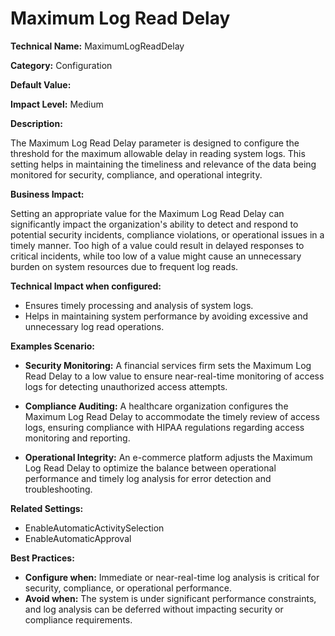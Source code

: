 # Maximum Log Read Delay

**Technical Name:** MaximumLogReadDelay

**Category:** Configuration

**Default Value:**

**Impact Level:** Medium

**Description:**

The Maximum Log Read Delay parameter is designed to configure the threshold for the maximum allowable delay in reading system logs. This setting helps in maintaining the timeliness and relevance of the data being monitored for security, compliance, and operational integrity.

**Business Impact:**

Setting an appropriate value for the Maximum Log Read Delay can significantly impact the organization's ability to detect and respond to potential security incidents, compliance violations, or operational issues in a timely manner. Too high of a value could result in delayed responses to critical incidents, while too low of a value might cause an unnecessary burden on system resources due to frequent log reads.

**Technical Impact when configured:**

- Ensures timely processing and analysis of system logs.
- Helps in maintaining system performance by avoiding excessive and unnecessary log read operations.

**Examples Scenario:**

- **Security Monitoring:** A financial services firm sets the Maximum Log Read Delay to a low value to ensure near-real-time monitoring of access logs for detecting unauthorized access attempts.
  
- **Compliance Auditing:** A healthcare organization configures the Maximum Log Read Delay to accommodate the timely review of access logs, ensuring compliance with HIPAA regulations regarding access monitoring and reporting.
  
- **Operational Integrity:** An e-commerce platform adjusts the Maximum Log Read Delay to optimize the balance between operational performance and timely log analysis for error detection and troubleshooting.

**Related Settings:**

- EnableAutomaticActivitySelection
- EnableAutomaticApproval

**Best Practices:** 

- **Configure when:** Immediate or near-real-time log analysis is critical for security, compliance, or operational performance.
- **Avoid when:** The system is under significant performance constraints, and log analysis can be deferred without impacting security or compliance requirements.